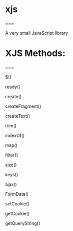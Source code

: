 # xjs
===

A very small JavaScript library

# XJS Methods:
===
  
$()

ready()

create()

createFragment()

createText()

trim()

indexOf()

map()

filter()

size()

keys()

ajax()

FormData()

setCookie()

getCookie()

getQueryString()